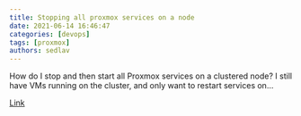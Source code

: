 ```yaml
---
title: Stopping all proxmox services on a node 
date: 2021-06-14 16:46:47
categories: [devops]
tags: [proxmox]
authors: sedlav
---
```


How do I stop and then start all Proxmox services on a clustered node? I still have VMs running on the cluster, and only want to restart services on...

[Link](https://forum.proxmox.com/threads/stopping-all-proxmox-services-on-a-node.34318/)
